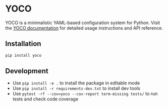 # YOCO
YOCO is a minimalistic YAML-based configuration system for Python.
Visit the [YOCO documentation](https://roym899.github.io/yoco/) for detailed usage instructions and API reference.


## Installation
```bash
pip install yoco
```

## Development
- Use `pip install -e .` to install the package in editable mode
- Use `pip install -r requirements-dev.txt` to install dev tools
- Use `pytest -rf --cov=yoco --cov-report term-missing tests/` to run tests and check code coverage
